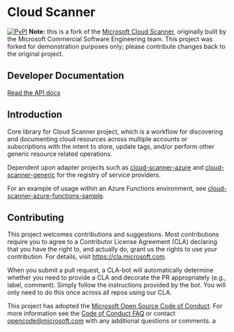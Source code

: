 # Cloud Scanner

<!--[![Build Status](https://dev.azure.com/ethomson/cloud-scanner/_apis/build/status/ethomson.cloud-scanner-build?branchName=master)](https://dev.azure.com/ethomson/cloud-scanner/_build/latest?definitionId=72&branchName=master)-->
[![PyPI](https://img.shields.io/pypi/v/cloud-scanner.svg)](https://pypi.org/project/cloud-scanner/)
**Note:** this is a fork of the [Microsoft Cloud Scanner](https://github.com/Microsoft/cloud-scanner), originally built by the Microsoft Commercial Software Engineering team.  This project was forked for demonstration purposes only; please contribute changes back to the original project.

## Developer Documentation
[Read the API docs](https://microsoft.github.io/cloud-scanner/)

## Introduction

Core library for Cloud Scanner project, which is a workflow for discovering and documenting cloud resources across multiple accounts or subscriptions with the intent to store, update tags, and/or perform other generic resource related operations. 

Dependent upon adapter projects such as [cloud-scanner-azure](https://github.com/Microsoft/cloud-scanner-azure) and [cloud-scanner-generic](https://github.com/Microsoft/cloud-scanner-generic) for the registry of service providers.

For an example of usage within an Azure Functions environment, see [cloud-scanner-azure-functions-sample](https://github.com/Microsoft/cloud-scanner-azure-functions-sample).


## Contributing

This project welcomes contributions and suggestions.  Most contributions require you to agree to a
Contributor License Agreement (CLA) declaring that you have the right to, and actually do, grant us
the rights to use your contribution. For details, visit https://cla.microsoft.com.

When you submit a pull request, a CLA-bot will automatically determine whether you need to provide
a CLA and decorate the PR appropriately (e.g., label, comment). Simply follow the instructions
provided by the bot. You will only need to do this once across all repos using our CLA.

This project has adopted the [Microsoft Open Source Code of Conduct](https://opensource.microsoft.com/codeofconduct/).
For more information see the [Code of Conduct FAQ](https://opensource.microsoft.com/codeofconduct/faq/) or
contact [opencode@microsoft.com](mailto:opencode@microsoft.com) with any additional questions or comments.
a
